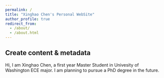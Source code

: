 ```yaml
---
permalink: /
title: "Xinghao Chen's Personal WebSite"
author_profile: true
redirect_from: 
  - /about/
  - /about.html
---
```


Create content & metadata
------
Hi, I am Xinghao Chen, a first year Master Student in Univesity of Washington ECE major. I am planning to pursue a PhD degree in the future.